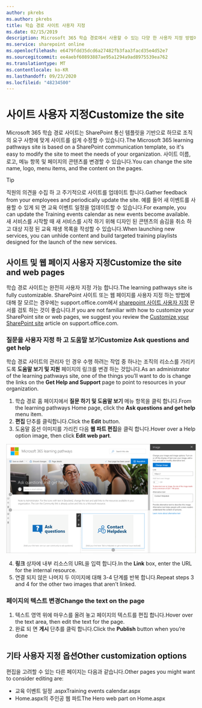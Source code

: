 ```yaml
---
author: pkrebs
ms.author: pkrebs
title: 학습 경로 사이트 사용자 지정
ms.date: 02/15/2019
description: Microsoft 365 학습 경로에서 사용할 수 있는 다양 한 사용자 지정 방법에 대해 알아봅니다.
ms.service: sharepoint online
ms.openlocfilehash: e6479fdd35dcd6a27482fb3faa3facd35e4d52e7
ms.sourcegitcommit: ee4aebf60893887ae95a1294a9ad8975539ea762
ms.translationtype: MT
ms.contentlocale: ko-KR
ms.lasthandoff: 09/23/2020
ms.locfileid: "48234500"
---
```

# <a name="customize-the-site"></a><span data-ttu-id="7a1c3-103">사이트 사용자 지정</span><span class="sxs-lookup"><span data-stu-id="7a1c3-103">Customize the site</span></span>

<span data-ttu-id="7a1c3-104">Microsoft 365 학습 경로 사이트는 SharePoint 통신 템플릿을 기반으로 하므로 조직의 요구 사항에 맞게 사이트를 쉽게 수정할 수 있습니다.</span><span class="sxs-lookup"><span data-stu-id="7a1c3-104">The Microsoft 365 learning pathways site is based on a SharePoint communication template, so it's easy to modify the site to meet the needs of your organization.</span></span> <span data-ttu-id="7a1c3-105">사이트 이름, 로고, 메뉴 항목 및 페이지의 콘텐츠를 변경할 수 있습니다.</span><span class="sxs-lookup"><span data-stu-id="7a1c3-105">You can change the site name, logo, menu items, and the content on the pages.</span></span> 

> [!TIP]
> <span data-ttu-id="7a1c3-106">직원의 의견을 수집 하 고 주기적으로 사이트를 업데이트 합니다.</span><span class="sxs-lookup"><span data-stu-id="7a1c3-106">Gather feedback from your employees and periodically update the site.</span></span> <span data-ttu-id="7a1c3-107">예를 들어 새 이벤트를 사용할 수 있게 되 면 교육 이벤트 일정을 업데이트할 수 있습니다.</span><span class="sxs-lookup"><span data-stu-id="7a1c3-107">For example, you can update the Training events calendar as new events become available.</span></span> <span data-ttu-id="7a1c3-108">새 서비스를 시작할 때 새 서비스를 시작 하기 위해 디자인 된 콘텐츠의 숨김을 취소 하 고 대상 지정 된 교육 재생 목록을 작성할 수 있습니다.</span><span class="sxs-lookup"><span data-stu-id="7a1c3-108">When launching new services, you can unhide content and build targeted training playlists designed for the launch of the new services.</span></span> 

## <a name="customize-the-site-and-web-pages"></a><span data-ttu-id="7a1c3-109">사이트 및 웹 페이지 사용자 지정</span><span class="sxs-lookup"><span data-stu-id="7a1c3-109">Customize the site and web pages</span></span>

<span data-ttu-id="7a1c3-110">학습 경로 사이트는 완전히 사용자 지정 가능 합니다.</span><span class="sxs-lookup"><span data-stu-id="7a1c3-110">The learning pathways site is fully customizable.</span></span> <span data-ttu-id="7a1c3-111">SharePoint 사이트 또는 웹 페이지를 사용자 지정 하는 방법에 대해 잘 모르는 경우에는 support.office.com에서 [sharepoint 사이트 사용자 지정](https://support.office.com/article/customize-your-sharepoint-site-320b43e5-b047-4fda-8381-f61e8ac7f59b) 문서를 검토 하는 것이 좋습니다.</span><span class="sxs-lookup"><span data-stu-id="7a1c3-111">If you are not familiar with how to customize your SharePoint site or web pages, we suggest you review the [Customize your SharePoint site](https://support.office.com/article/customize-your-sharepoint-site-320b43e5-b047-4fda-8381-f61e8ac7f59b) article on support.office.com.</span></span> 

### <a name="customize-ask-questions-and-get-help"></a><span data-ttu-id="7a1c3-112">질문을 사용자 지정 하 고 도움말 보기</span><span class="sxs-lookup"><span data-stu-id="7a1c3-112">Customize Ask questions and get help</span></span>

<span data-ttu-id="7a1c3-113">학습 경로 사이트의 관리자 인 경우 수행 하려는 작업 중 하나는 조직의 리소스를 가리키도록 **도움말 보기 및 지원** 페이지의 링크를 변경 하는 것입니다.</span><span class="sxs-lookup"><span data-stu-id="7a1c3-113">As an administrator of the learning pathways site, one of the things you’ll want to do is change the links on the **Get Help and Support** page to point to resources in your organization.</span></span> 

1.  <span data-ttu-id="7a1c3-114">학습 경로 홈 페이지에서 **질문 하기 및 도움말 보기** 메뉴 항목을 클릭 합니다.</span><span class="sxs-lookup"><span data-stu-id="7a1c3-114">From the learning pathways Home page, click the **Ask questions and get help** menu item.</span></span>
2.  <span data-ttu-id="7a1c3-115">**편집** 단추를 클릭합니다.</span><span class="sxs-lookup"><span data-stu-id="7a1c3-115">Click the **Edit** button.</span></span>
3.  <span data-ttu-id="7a1c3-116">도움말 옵션 이미지를 가리킨 다음 **웹 파트 편집**을 클릭 합니다.</span><span class="sxs-lookup"><span data-stu-id="7a1c3-116">Hover over a Help option image, then click **Edit web part**.</span></span>

![cg-edithelp.png](media/cg-edithelp.png)

4.  <span data-ttu-id="7a1c3-118">**링크** 상자에 내부 리소스의 URL을 입력 합니다.</span><span class="sxs-lookup"><span data-stu-id="7a1c3-118">In the **Link** box, enter the URL for the internal resource.</span></span> 
5.  <span data-ttu-id="7a1c3-119">연결 되지 않은 나머지 두 이미지에 대해 3-4 단계를 반복 합니다.</span><span class="sxs-lookup"><span data-stu-id="7a1c3-119">Repeat steps 3 and 4 for the other two images that aren’t linked.</span></span>

### <a name="change-the-text-on-the-page"></a><span data-ttu-id="7a1c3-120">페이지의 텍스트 변경</span><span class="sxs-lookup"><span data-stu-id="7a1c3-120">Change the text on the page</span></span>

1. <span data-ttu-id="7a1c3-121">텍스트 영역 위에 마우스를 올려 놓고 페이지의 텍스트를 편집 합니다.</span><span class="sxs-lookup"><span data-stu-id="7a1c3-121">Hover over the text area, then edit the text for the page.</span></span> 
2. <span data-ttu-id="7a1c3-122">완료 되 면 **게시** 단추를 클릭 합니다.</span><span class="sxs-lookup"><span data-stu-id="7a1c3-122">Click the **Publish** button when you’re done</span></span>

## <a name="other-customization-options"></a><span data-ttu-id="7a1c3-123">기타 사용자 지정 옵션</span><span class="sxs-lookup"><span data-stu-id="7a1c3-123">Other customization options</span></span>
<span data-ttu-id="7a1c3-124">편집을 고려할 수 있는 다른 페이지는 다음과 같습니다.</span><span class="sxs-lookup"><span data-stu-id="7a1c3-124">Other pages you might want to consider editing are:</span></span>

- <span data-ttu-id="7a1c3-125">교육 이벤트 일정 .aspx</span><span class="sxs-lookup"><span data-stu-id="7a1c3-125">Training events calendar.aspx</span></span>
- <span data-ttu-id="7a1c3-126">Home.aspx의 주인공 웹 파트</span><span class="sxs-lookup"><span data-stu-id="7a1c3-126">The Hero web part on Home.aspx</span></span>

